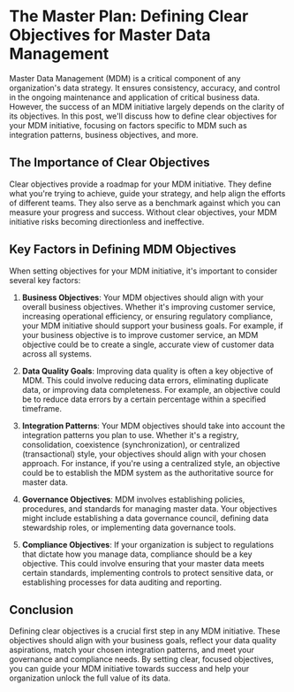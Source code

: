 # The Master Plan: Defining Clear Objectives for Master Data Management

Master Data Management (MDM) is a critical component of any organization's data strategy. It ensures consistency, accuracy, and control in the ongoing maintenance and application of critical business data. However, the success of an MDM initiative largely depends on the clarity of its objectives. In this post, we'll discuss how to define clear objectives for your MDM initiative, focusing on factors specific to MDM such as integration patterns, business objectives, and more.

## The Importance of Clear Objectives

Clear objectives provide a roadmap for your MDM initiative. They define what you're trying to achieve, guide your strategy, and help align the efforts of different teams. They also serve as a benchmark against which you can measure your progress and success. Without clear objectives, your MDM initiative risks becoming directionless and ineffective.

## Key Factors in Defining MDM Objectives

When setting objectives for your MDM initiative, it's important to consider several key factors:

1. **Business Objectives**: Your MDM objectives should align with your overall business objectives. Whether it's improving customer service, increasing operational efficiency, or ensuring regulatory compliance, your MDM initiative should support your business goals. For example, if your business objective is to improve customer service, an MDM objective could be to create a single, accurate view of customer data across all systems.

2. **Data Quality Goals**: Improving data quality is often a key objective of MDM. This could involve reducing data errors, eliminating duplicate data, or improving data completeness. For example, an objective could be to reduce data errors by a certain percentage within a specified timeframe.

3. **Integration Patterns**: Your MDM objectives should take into account the integration patterns you plan to use. Whether it's a registry, consolidation, coexistence (synchronization), or centralized (transactional) style, your objectives should align with your chosen approach. For instance, if you're using a centralized style, an objective could be to establish the MDM system as the authoritative source for master data.

4. **Governance Objectives**: MDM involves establishing policies, procedures, and standards for managing master data. Your objectives might include establishing a data governance council, defining data stewardship roles, or implementing data governance tools.

5. **Compliance Objectives**: If your organization is subject to regulations that dictate how you manage data, compliance should be a key objective. This could involve ensuring that your master data meets certain standards, implementing controls to protect sensitive data, or establishing processes for data auditing and reporting.

## Conclusion

Defining clear objectives is a crucial first step in any MDM initiative. These objectives should align with your business goals, reflect your data quality aspirations, match your chosen integration patterns, and meet your governance and compliance needs. By setting clear, focused objectives, you can guide your MDM initiative towards success and help your organization unlock the full value of its data.